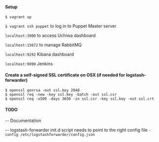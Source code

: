 #### Setup

````
$ vagrant up
````

`$ vagrant ssh puppet` to log in to Puppet Master server

`localhost:3000` to access Uchiwa dashboard

`localhost:15672` to manage RabbitMQ

`localhost:9292` Kibana dashboard

`localhost:9090` Jenkins

#### Create a self-signed SSL certificate on OSX (if needed for logstash-forwarder)

````
$ openssl genrsa -out ssl.key 2048
$ openssl req -new -key ssl.key -batch -out ssl.csr
$ openssl req -x509 -days 3650 -in ssl.csr -key ssl.key -out ssl.crt
````

#### TODO

-- Documentation

-- logstash-forwarder init.d script needs to point to the right config file `-config /etc/logstashforwarder/config.json`
